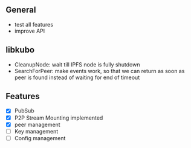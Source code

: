 
## General
- test all features
- improve API

## libkubo
- CleanupNode: wait till IPFS node is fully shutdown
- SearchForPeer: make events work, so that we can return as soon as peer is found instead of waiting for end of timeout


## Features
- [x] PubSub
- [x] P2P Stream Mounting implemented
- [x] peer management
- [ ] Key management
- [ ] Config management